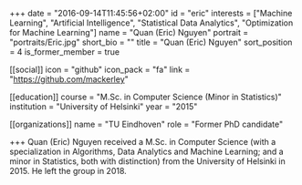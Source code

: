 +++
date = "2016-09-14T11:45:56+02:00"
id = "eric"
interests = ["Machine Learning", "Artificial Intelligence", "Statistical Data Analytics", "Optimization for Machine Learning"]
name = "Quan (Eric) Nguyen"
portrait = "portraits/Eric.jpg"
short_bio = ""
title = "Quan (Eric) Nguyen"
sort_position = 4
is_former_member = true

[[social]]
    icon = "github"
    icon_pack = "fa"
    link = "https://github.com/mackerley"

[[education]]
    course = "M.Sc. in Computer Science (Minor in Statistics)"
    institution = "University of Helsinki"
    year = "2015"

[[organizations]]
    name = "TU Eindhoven"
    role = "Former PhD candidate"

+++
Quan (Eric) Nguyen received a M.Sc. in Computer Science (with a specialization in Algorithms, Data Analytics and Machine Learning; and a minor in Statistics, both with distinction) from the University of Helsinki in 2015. He left the group in 2018.
